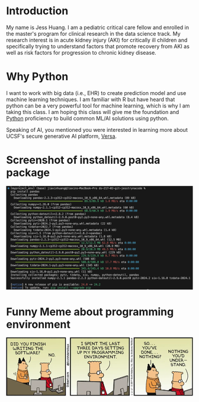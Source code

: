 # Introduction

My name is Jess Huang. I am a pediatric critical care fellow and enrolled in the master's program for clinical research in the data science track. My research interest is in acute kidney injury (AKI) for critically ill children and specifically trying to understand factors that promote recovery from AKI as well as risk factors for progression to chronic kidney disease.

# Why Python
 I want to work with big data (i.e., EHR) to create prediction model and use machine learning techniques. I am familiar with R but have heard that python can be a very powerful tool for machine learning, which is why I am taking this class. I am hoping this class will give me the foundation and [Python](https://www.python.org/) proficiency to build common ML/AI solutions using python. 

 Speaking of AI, you mentioned you were interested in learning more about UCSF's secure generative AI platform, [Versa](https://ai.ucsf.edu/platforms-tools-and-resources/versa-chat-and-api).

# Screenshot of installing panda package
![Screenshot of python installation](python_installation_screenshot.png)

# Funny Meme about programming environment
![Funny meme online on programming environment](internet_meme.webp)